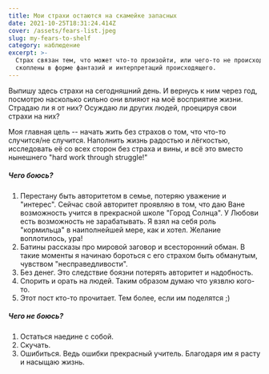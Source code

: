 ```yaml
---
title: Мои страхи остаются на скамейке запасных
date: 2021-10-25T18:31:24.414Z
cover: /assets/fears-list.jpeg
slug: my-fears-to-shelf
category: наблюдение
excerpt: >-
  Страх связан тем, что может что-то произойти, или чего-то не происходит. Они
  скоплены в форме фантазий и интерпретаций происходящего.
---
```

Выпишу здесь страхи на сегодняшний день. И вернусь к ним через год, посмотрю насколько сильно они влияют на моё восприятие жизни. Страдаю ли я от них? Осуждаю ли других людей, проецируя свои страхи на них?

Моя главная цель -- начать жить без страхов о том, что что-то случится/не случится. Наполнить жизнь радостью и лёгкостью, исследовать её со всех сторон без страха и вины, и всё это вместо нынешнего "hard work through struggle!"

##### Чего боюсь?

1. Перестану быть авторитетом в семье, потеряю уважение и "интерес". Сейчас свой авторитет проявляю в том, что даю Ване возможность учится в прекрасной школе "Город Солнца". У Любови есть возможность не зарабатывать. Я взял на себя роль "кормильца" в наиполнейшей мере, как и хотел. Желание воплотилось, ура!
2. Батины рассказы про мировой заговор и всесторонний обман. В такие моменты я начинаю бороться с его страхом быть обманутым, чувством "несправедливости".
3. Без денег. Это следствие боязни потерять авторитет и надобность.
4. Спорить и орать на людей. Таким образом думаю что уязвлю кого-то.
5. Этот пост кто-то прочитает. Тем более, если им поделятся ;)

##### Чего не боюсь?

1. Остаться наедине с собой.
2. Скучать.
3. Ошибиться. Ведь ошибки прекрасный учитель. Благодаря им я расту и насыщаю жизнь.
